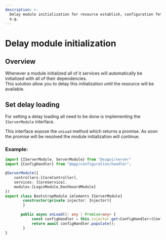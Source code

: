 ```yaml
---
description: >-
  Delay module initialization for resource establish, configuration fetching
  e.g.
---
```


# Delay module initialization

## Overview

Whenever a module initialized all of it services will automatically be initialized with all of their dependencies.  
This solution allow you to delay this initialization until the resource will be available.

## Set delay loading

For setting a delay loading all need to be done is implementing the `IServerModule` interface.

This interface expose the `onLoad` method which returns a promise. As soon the promise will be resolved the module initialization will continue.

### Example:

```typescript
import {IServerModule, ServerModule} from "@sugoi/server"
import {ConfigHandler} from "@app/configuration/handler";

@ServerModule({
    controllers:[CoreController],
    services: [CoreService],
    modules:[LoginModule,DashboardModule]
})
export class BootstrapModule imlements IServerModule{
        constructor(private injector: Injector){
        }
         
       public async onLoad(): any | Promise<any> {
            const configHandler = this.injector.get<ConfigHandler>(ConfigHandler);
            return await configHandler.populate();
        }
}
```

